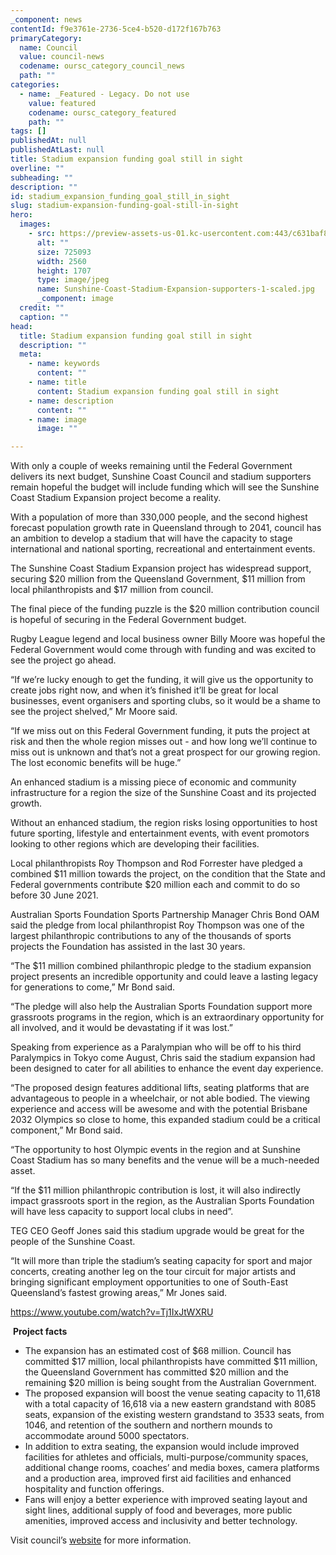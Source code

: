 ```yaml
---
_component: news
contentId: f9e3761e-2736-5ce4-b520-d172f167b763
primaryCategory:
  name: Council
  value: council-news
  codename: oursc_category_council_news
  path: ""
categories:
  - name: _Featured - Legacy. Do not use
    value: featured
    codename: oursc_category_featured
    path: ""
tags: []
publishedAt: null
publishedAtLast: null
title: Stadium expansion funding goal still in sight
overline: ""
subheading: ""
description: ""
id: stadium_expansion_funding_goal_still_in_sight
slug: stadium-expansion-funding-goal-still-in-sight
hero:
  images:
    - src: https://preview-assets-us-01.kc-usercontent.com:443/c631baf8-1b46-001f-580c-d0001b68b4a8/7d7c50cd-b4e1-43b0-96de-0c3c0db9ec8c/Sunshine-Coast-Stadium-Expansion-supporters-1-scaled.jpg
      alt: ""
      size: 725093
      width: 2560
      height: 1707
      type: image/jpeg
      name: Sunshine-Coast-Stadium-Expansion-supporters-1-scaled.jpg
      _component: image
  credit: ""
  caption: ""
head:
  title: Stadium expansion funding goal still in sight
  description: ""
  meta:
    - name: keywords
      content: ""
    - name: title
      content: Stadium expansion funding goal still in sight
    - name: description
      content: ""
    - name: image
      image: ""

---
```

With only a couple of weeks remaining until the Federal Government delivers its next budget, Sunshine Coast Council and stadium supporters remain hopeful the budget will include funding which will see the Sunshine Coast Stadium Expansion project become a reality.

With a population of more than 330,000 people, and the second highest forecast population growth rate in Queensland through to 2041, council has an ambition to develop a stadium that will have the capacity to stage international and national sporting, recreational and entertainment events. 

The Sunshine Coast Stadium Expansion project has widespread support, securing $20 million from the Queensland Government, $11 million from local philanthropists and $17 million from council.

The final piece of the funding puzzle is the $20 million contribution council is hopeful of securing in the Federal Government budget.

Rugby League legend and local business owner Billy Moore was hopeful the Federal Government would come through with funding and was excited to see the project go ahead.

“If we’re lucky enough to get the funding, it will give us the opportunity to create jobs right now, and when it’s finished it’ll be great for local businesses, event organisers and sporting clubs, so it would be a shame to see the project shelved,” Mr Moore said.

“If we miss out on this Federal Government funding, it puts the project at risk and then the whole region misses out - and how long we’ll continue to miss out is unknown and that’s not a great prospect for our growing region. The lost economic benefits will be huge.”

An enhanced stadium is a missing piece of economic and community infrastructure for a region the size of the Sunshine Coast and its projected growth.

Without an enhanced stadium, the region risks losing opportunities to host future sporting, lifestyle and entertainment events, with event promotors looking to other regions which are developing their facilities.

Local philanthropists Roy Thompson and Rod Forrester have pledged a combined $11 million towards the project, on the condition that the State and Federal governments contribute $20 million each and commit to do so before 30 June 2021.

Australian Sports Foundation Sports Partnership Manager Chris Bond OAM said the pledge from local philanthropist Roy Thompson was one of the largest philanthropic contributions to any of the thousands of sports projects the Foundation has assisted in the last 30 years.

“The $11 million combined philanthropic pledge to the stadium expansion project presents an incredible opportunity and could leave a lasting legacy for generations to come,” Mr Bond said.

“The pledge will also help the Australian Sports Foundation support more grassroots programs in the region, which is an extraordinary opportunity for all involved, and it would be devastating if it was lost.”

Speaking from experience as a Paralympian who will be off to his third Paralympics in Tokyo come August, Chris said the stadium expansion had been designed to cater for all abilities to enhance the event day experience.

“The proposed design features additional lifts, seating platforms that are advantageous to people in a wheelchair, or not able bodied. The viewing experience and access will be awesome and with the potential Brisbane 2032 Olympics so close to home, this expanded stadium could be a critical component,” Mr Bond said.

“The opportunity to host Olympic events in the region and at Sunshine Coast Stadium has so many benefits and the venue will be a much-needed asset.

“If the $11 million philanthropic contribution is lost, it will also indirectly impact grassroots sport in the region, as the Australian Sports Foundation will have less capacity to support local clubs in need”.

TEG CEO Geoff Jones said this stadium upgrade would be great for the people of the Sunshine Coast.

“It will more than triple the stadium’s seating capacity for sport and major concerts, creating another leg on the tour circuit for major artists and bringing significant employment opportunities to one of South-East Queensland’s fastest growing areas,” Mr Jones said.

<https://www.youtube.com/watch?v=Tj1IxJtWXRU>


 **Project facts**

*   The expansion has an estimated cost of $68 million. Council has committed $17 million, local philanthropists have committed $11 million, the Queensland Government has committed $20 million and the remaining $20 million is being sought from the Australian Government. 
*   The proposed expansion will boost the venue seating capacity to 11,618 with a total capacity of 16,618 via a new eastern grandstand with 8085 seats, expansion of the existing western grandstand to 3533 seats, from 1046, and retention of the southern and northern mounds to accommodate around 5000 spectators.
*   In addition to extra seating, the expansion would include improved facilities for athletes and officials, multi-purpose/community spaces, additional change rooms, coaches’ and media boxes, camera platforms and a production area, improved first aid facilities and enhanced hospitality and function offerings.
*   Fans will enjoy a better experience with improved seating layout and sight lines, additional supply of food and beverages, more public amenities, improved access and inclusivity and better technology.

Visit council’s [website](https://www.sunshinecoast.qld.gov.au/Council/Planning-and-Projects/Major-Regional-Projects/Sunshine-Coast-Stadium-Expansion)
&#x20;for more information.
